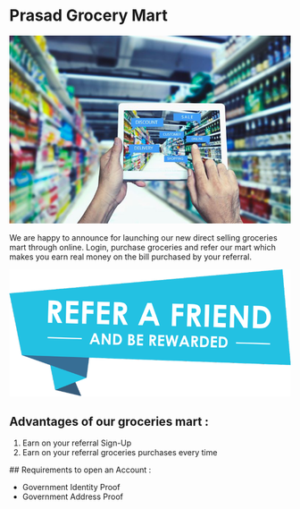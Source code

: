 # Prasad Grocery Mart
![](https://github.com/prasadbobbilla/Prasad-Grocery-Mart/blob/master/GettyImages-691117788-5ab9a1053418c60036b78d71-5abda7bf0e23d9003637f418.jpg)

We are happy to announce for launching our new direct selling groceries mart through online. Login, purchase groceries and refer our mart which makes you earn real money on the bill purchased by your referral. 

![](https://github.com/prasadbobbilla/Prasad-Grocery-Mart/blob/master/refer.png)

## Advantages of our groceries mart :
<ol> 
  <li>Earn on your referral Sign-Up</li>
  <li>Earn on your referral groceries purchases every time</li>
</ol>
## Requirements to open an Account :
<ul>
  <li>Government Identity Proof</li>
  <li>Government Address Proof</li>
</ul>
